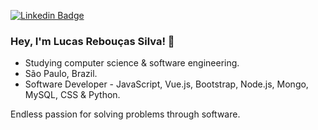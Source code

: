 
[![Linkedin Badge](https://img.shields.io/badge/-LinkedIn-blue?style=flat&logo=Linkedin&logoColor=white&link=https://)](https://www.linkedin.com/in/lucasreb/)

### Hey, I'm Lucas Rebouças Silva! 👋

- Studying computer science & software engineering.
- São Paulo, Brazil.
- Software Developer - JavaScript, Vue.js, Bootstrap, Node.js, Mongo, MySQL, CSS & Python.

Endless passion for solving problems through software.
